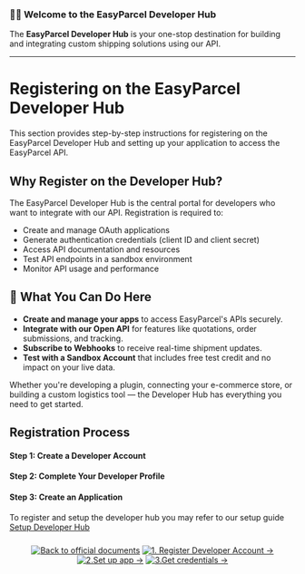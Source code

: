 ### 👨‍💻 Welcome to the EasyParcel Developer Hub

The **EasyParcel Developer Hub** is your one-stop destination for building and integrating custom shipping solutions using our API.

---

# Registering on the EasyParcel Developer Hub

This section provides step-by-step instructions for registering on the EasyParcel Developer Hub and setting up your application to access the EasyParcel API.

## Why Register on the Developer Hub?

The EasyParcel Developer Hub is the central portal for developers who want to integrate with our API. Registration is required to:

- Create and manage OAuth applications
- Generate authentication credentials (client ID and client secret)
- Access API documentation and resources
- Test API endpoints in a sandbox environment
- Monitor API usage and performance


## 🚀 What You Can Do Here

* **Create and manage your apps** to access EasyParcel's APIs securely.
* **Integrate with our Open API** for features like quotations, order submissions, and tracking.
* **Subscribe to Webhooks** to receive real-time shipment updates.
* **Test with a Sandbox Account** that includes free test credit and no impact on your live data.

Whether you're developing a plugin, connecting your e-commerce store, or building a custom logistics tool — the Developer Hub has everything you need to get started.

## Registration Process

#### Step 1: Create a Developer Account
#### Step 2: Complete Your Developer Profile
#### Step 3: Create an Application

To register and setup the developer hub you may refer to our setup guide [Setup Developer Hub](1.register%20developer%20account.md)
<div align="center" style="margin: 1.5rem 0;">

[![Back to official documents](https://img.shields.io/badge/Back_to_official_documents-007ACC?style=for-the-badge&scale=1.3)](../README.md)
[![1. Register Developer Account →](https://img.shields.io/badge/1._Register_Developer_Account_→-00CC88?style=for-the-badge&scale=1.3)](../1.Developer%20Hub/1.register%20developer%20account.md)
[![2.Set up app →](https://img.shields.io/badge/2.set_up_app_%E2%86%92-00CC88?style=for-the-badge&scale=1.3)](../1.Developer%20Hub/2.set%20up%20app.md)
[![3.Get credentials →](https://img.shields.io/badge/3.get_credentials_%E2%86%92-00CC88?style=for-the-badge&scale=1.3)](../1.Developer%20Hub/3.get%20credentials.md)

</div>

